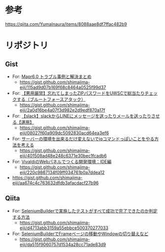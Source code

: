 # 参考
https://qiita.com/YumaInaura/items/8088aae8df7ffac482b9


# リポジトリ
## Gist
- For: [Mapr6.0 トラブル事例と解決まとめ](https://nomuraya.work/techzine/0169)
  - https://gist.github.com/shimajima-eiji/115ad9d07b169f68c8464a0525f99d37
- For: [【悪用厳禁】忘れてしまったZIPパスワードをUWSCで総当たりチェックする（ブルートフォースアタック）](https://nomuraya.work/diary/0155)
  - https://gist.github.com/shimajima-eiji/2a0d16be4a07f3d982e2d9edf870a17f
- For: [【slack】slackからLINEにメッセージを送ったりメールを送ったりさせる【運用】](https://nomuraya.work/techzine/0177)
  - https://gist.github.com/shimajima-eiji/08027f60a909dc5092830acd64ea3ef6
- For: [サーバーの環境を出来るだけ変えないでjqコマンドっぽいことをやる方法を考える](https://nomuraya.work/techzine/0171)
  - https://gist.github.com/shimajima-eiji/401508ad48e248c6371e30bec1fcadb6
- For: [VivaldiのWebパネルでつくる開発環境：IDE編](https://nomuraya.work/techzine/0181)
  - https://gist.github.com/shimajima-eiji/220c9867134f09ff034761b0a7ddea12
- https://gist.github.com/shimajima-eiji/aa674c4c763632dfdb3afacdacf27b96
## Qiita
- For: [SeleniumBuilderで実施したテストがすべて成功で完了できたのか判定する方法](http://qiita.com/nomurasan/items/90a2eb72cbb19293048e)
  - https://gist.github.com/shimajima-eiji/d4713abb3159a55ebbce500370277033
- For: [SeleniumBuilderでFrameページの移動やWindowの切り替えなど](http://qiita.com/nomurasan/items/39ebe76f0542bb2df00f)
  - https://gist.github.com/shimajima-eiji/da515f9060757d1534a28cc71ade83d9
